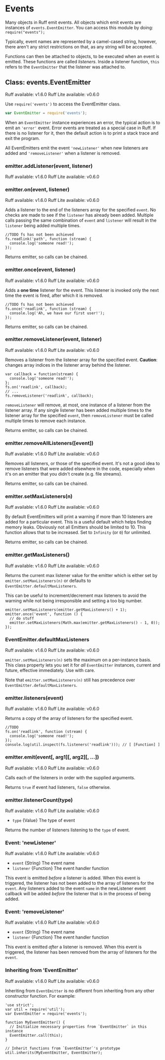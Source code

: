 # Events

<!--type=module-->

Many objects in Ruff emit events.
All objects which emit events are instances of `events.EventEmitter`.
You can access this module by doing: `require("events");`

Typically, event names are represented by a camel-cased string, however,
there aren't any strict restrictions on that, as any string will be accepted.

Functions can then be attached to objects, to be executed when an event
is emitted. These functions are called _listeners_. Inside a listener
function, `this` refers to the `EventEmitter` that the listener was
attached to.


## Class: events.EventEmitter
<span class="api-platform">Ruff available: v1.6.0</span>
<span class="api-platform">Ruff Lite available: v0.6.0</span>

Use `require('events')` to access the EventEmitter class.

```javascript
var EventEmitter = require('events');
```

When an `EventEmitter` instance experiences an error, the typical action is
to emit an `'error'` event.  Error events are treated as a special case in
Ruff.  If there is no listener for it, then the default action is to print
a stack trace and exit the program.

All EventEmitters emit the event `'newListener'` when new listeners are
added and `'removeListener'` when a listener is removed.

### emitter.addListener(event, listener)
<span class="api-platform">Ruff available: v1.6.0</span>
<span class="api-platform">Ruff Lite available: v0.6.0</span>
### emitter.on(event, listener)
<span class="api-platform">Ruff available: v1.6.0</span>
<span class="api-platform">Ruff Lite available: v0.6.0</span>

Adds a listener to the end of the listeners array for the specified `event`.
No checks are made to see if the `listener` has already been added. Multiple
calls passing the same combination of `event` and `listener` will result in the
`listener` being added multiple times.

    //TODO fs has not been achieved
    fs.readlink('path', function (stream) {
      console.log('someone read!');
    });

Returns emitter, so calls can be chained.

### emitter.once(event, listener)
<span class="api-platform">Ruff available: v1.6.0</span>
<span class="api-platform">Ruff Lite available: v0.6.0</span>

Adds a **one time** listener for the event. This listener is
invoked only the next time the event is fired, after which
it is removed.

    //TODO fs has not been achieved
    fs.once('readlink', function (stream) {
      console.log('Ah, we have our first user!');
    });

Returns emitter, so calls can be chained.

### emitter.removeListener(event, listener)
<span class="api-platform">Ruff available: v1.6.0</span>
<span class="api-platform">Ruff Lite available: v0.6.0</span>

Removes a listener from the listener array for the specified event.
**Caution**: changes array indices in the listener array behind the listener.

    var callback = function(stream) {
      console.log('someone read!');
    };
    fs.on('readlink', callback);
    // ...
    fs.removeListener('readlink', callback);

`removeListener` will remove, at most, one instance of a listener from the
listener array. If any single listener has been added multiple times to the
listener array for the specified `event`, then `removeListener` must be called
multiple times to remove each instance.

Returns emitter, so calls can be chained.

### emitter.removeAllListeners([event])
<span class="api-platform">Ruff available: v1.6.0</span>
<span class="api-platform">Ruff Lite available: v0.6.0</span>

Removes all listeners, or those of the specified event. It's not a good idea to
remove listeners that were added elsewhere in the code, especially when it's on
an emitter that you didn't create (e.g. file streams).

Returns emitter, so calls can be chained.

### emitter.setMaxListeners(n)
<span class="api-platform">Ruff available: v1.6.0</span>
<span class="api-platform">Ruff Lite available: v0.6.0</span>

By default EventEmitters will print a warning if more than 10 listeners are
added for a particular event. This is a useful default which helps finding
memory leaks. Obviously not all Emitters should be limited to 10. This function
allows that to be increased. Set to `Infinity` (or `0`) for unlimited.

Returns emitter, so calls can be chained.

### emitter.getMaxListeners()
<span class="api-platform">Ruff available: v1.6.0</span>
<span class="api-platform">Ruff Lite available: v0.6.0</span>

Returns the current max listener value for the emitter which is either set by
`emitter.setMaxListeners(n)` or defaults to `EventEmitter.defaultMaxListeners`.

This can be useful to increment/decrement max listeners to avoid the warning
while not being irresponsible and setting a too big number.

    emitter.setMaxListeners(emitter.getMaxListeners() + 1);
    emitter.once('event', function () {
      // do stuff
      emitter.setMaxListeners(Math.max(emitter.getMaxListeners() - 1, 0));
    });

### EventEmitter.defaultMaxListeners
<span class="api-platform">Ruff available: v1.6.0</span>
<span class="api-platform">Ruff Lite available: v0.6.0</span>

`emitter.setMaxListeners(n)` sets the maximum on a per-instance basis.
This class property lets you set it for *all* `EventEmitter` instances,
current and future, effective immediately. Use with care.

Note that `emitter.setMaxListeners(n)` still has precedence over
`EventEmitter.defaultMaxListeners`.


### emitter.listeners(event)
<span class="api-platform">Ruff available: v1.6.0</span>
<span class="api-platform">Ruff Lite available: v0.6.0</span>

Returns a copy of the array of listeners for the specified event.

    //TODO
    fs.on('readlink', function (stream) {
      console.log('someone read!');
    });
    console.log(util.inspect(fs.listeners('readlink'))); // [ [Function] ]


### emitter.emit(event[, arg1][, arg2][, ...])
<span class="api-platform">Ruff available: v1.6.0</span>
<span class="api-platform">Ruff Lite available: v0.6.0</span>

Calls each of the listeners in order with the supplied arguments.

Returns `true` if event had listeners, `false` otherwise.


### emitter.listenerCount(type)
<span class="api-platform">Ruff available: v1.6.0</span>
<span class="api-platform">Ruff Lite available: v0.6.0</span>

* `type` {Value} The type of event

Returns the number of listeners listening to the `type` of event.


### Event: 'newListener'
<span class="api-platform">Ruff available: v1.6.0</span>
<span class="api-platform">Ruff Lite available: v0.6.0</span>

* `event` {String} The event name
* `listener` {Function} The event handler function

This event is emitted *before* a listener is added. When this event is
triggered, the listener has not been added to the array of listeners for the
`event`. Any listeners added to the event `name` in the newListener event
callback will be added *before* the listener that is in the process of being
added.


### Event: 'removeListener'
<span class="api-platform">Ruff available: v1.6.0</span>
<span class="api-platform">Ruff Lite available: v0.6.0</span>

* `event` {String} The event name
* `listener` {Function} The event handler function

This event is emitted *after* a listener is removed.  When this event is
triggered, the listener has been removed from the array of listeners for the
`event`.

### Inheriting from 'EventEmitter'
<span class="api-platform">Ruff available: v1.6.0</span>
<span class="api-platform">Ruff Lite available: v0.6.0</span>

Inheriting from `EventEmitter` is no different from inheriting from any other
constructor function. For example:

    'use strict';
    var util = require('util');
    var EventEmitter = require('events');

    function MyEventEmitter() {
      // Initialize necessary properties from `EventEmitter` in this instance
      EventEmitter.call(this);
    }

    // Inherit functions from `EventEmitter`'s prototype
    util.inherits(MyEventEmitter, EventEmitter);


[emitter.listenerCount]: #events_emitter_listenercount_type∏∏